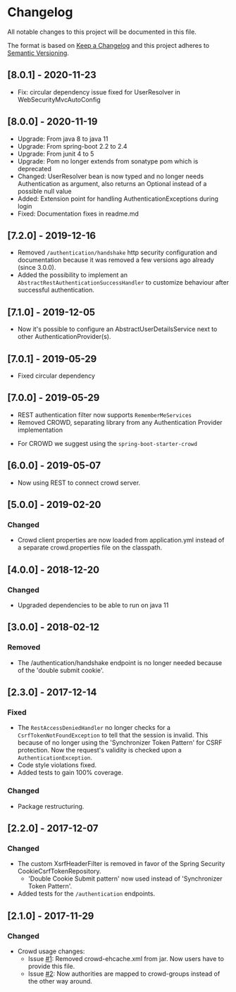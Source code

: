# Changelog
All notable changes to this project will be documented in this file.

The format is based on [Keep a Changelog](http://keepachangelog.com/en/1.0.0/)
and this project adheres to [Semantic Versioning](http://semver.org/spec/v2.0.0.html).

## [8.0.1] - 2020-11-23
- Fix: circular dependency issue fixed for UserResolver in WebSecurityMvcAutoConfig

## [8.0.0] - 2020-11-19
- Upgrade: From java 8 to java 11
- Upgrade: From spring-boot 2.2 to 2.4
- Upgrade: From junit 4 to 5
- Upgrade: Pom no longer extends from sonatype pom which is deprecated
- Changed: UserResolver bean is now typed and no longer needs Authentication as argument,
also returns an Optional instead of a possible null value
- Added: Extension point for handling AuthenticationExceptions during login
- Fixed: Documentation fixes in readme.md

## [7.2.0] - 2019-12-16
- Removed `/authentication/handshake` http security configuration and documentation because it was removed a few versions ago already (since 3.0.0).
- Added the possibility to implement an `AbstractRestAuthenticationSuccessHandler` to customize behaviour after successful authentication.

## [7.1.0] - 2019-12-05
- Now it's possible to configure an AbstractUserDetailsService next to other AuthenticationProvider(s). 

## [7.0.1] - 2019-05-29
- Fixed circular dependency

## [7.0.0] - 2019-05-29
- REST authentication filter now supports `RememberMeServices`
- Removed CROWD, separating library from any Authentication Provider implementation
 * For CROWD we suggest using the `spring-boot-starter-crowd`

## [6.0.0] - 2019-05-07
- Now using REST to connect crowd server.

## [5.0.0] - 2019-02-20

### Changed
- Crowd client properties are now loaded from application.yml instead of a separate crowd.properties file on the classpath.

## [4.0.0] - 2018-12-20

### Changed
- Upgraded dependencies to be able to run on java 11

## [3.0.0] - 2018-02-12

### Removed
- The /authentication/handshake endpoint is no longer needed because of the 'double submit cookie'.

## [2.3.0] - 2017-12-14

### Fixed
- The `RestAccessDeniedHandler` no longer checks for a `CsrfTokenNotFoundException` to tell that the session is invalid. This because of no longer using the 'Synchronizer Token Pattern' for CSRF protection. Now the request's validity is checked upon a `AuthenticationException`.
- Code style violations fixed.
- Added tests to gain 100% coverage.

### Changed
- Package restructuring.

## [2.2.0] - 2017-12-07

### Changed
- The custom XsrfHeaderFilter is removed in favor of the Spring Security CookieCsrfTokenRepository.
   - 'Double Cookie Submit pattern' now used instead of 'Synchronizer Token Pattern'.
- Added tests for the `/authentication` endpoints. 

## [2.1.0] - 2017-11-29

### Changed
- Crowd usage changes:
    - Issue [#1](https://github.com/42BV/rest-secure-spring-boot-starter/issues/1): Removed crowd-ehcache.xml from jar. Now users have to provide this file.
    - Issue [#2](https://github.com/42BV/rest-secure-spring-boot-starter/issues/2): Now authorities are mapped to crowd-groups instead of the other way around.